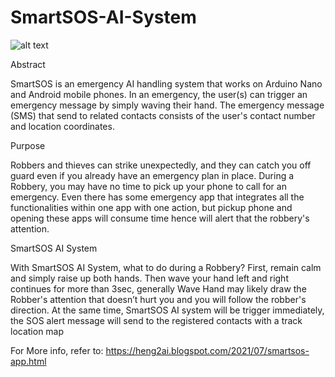 # SmartSOS-AI-System
![alt text](https://1.bp.blogspot.com/-hW0mNZKkg0Y/YPGHTUJtJuI/AAAAAAAAyJ8/p8ZJPsShbf4q1eOhcUqyI4C9QbBvFGn-QCLcBGAsYHQ/s577/Capture.JPG)

Abstract

SmartSOS is an emergency AI handling system that works on Arduino Nano and Android mobile phones. In an emergency, the user(s) can trigger an emergency message by simply waving their hand. The emergency message (SMS) that send to related contacts consists of the user's contact number and location coordinates.

Purpose

Robbers and thieves can strike unexpectedly, and they can catch you off guard even if you already have an emergency plan in place. During a Robbery, you may have no time to pick up your phone to call for an emergency. Even there has some emergency app that integrates all the functionalities within one app with one action, but pickup phone and opening these apps will consume time hence will alert that the robbery's attention.


SmartSOS AI System 

With SmartSOS AI System, what to do during a Robbery? First, remain calm and simply raise up both hands. Then wave your hand left and right continues for more than 3sec, generally Wave Hand may likely draw the Robber's attention that doesn’t hurt you and you will follow the robber's direction. At the same time, SmartSOS AI system will be trigger immediately, the SOS alert message will send to the registered contacts with a track location map

For More info, refer to:  https://heng2ai.blogspot.com/2021/07/smartsos-app.html
